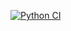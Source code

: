 [![Python CI](https://github.com/Labidahrom/actions_learn/workflows/hello-world.yml/badge.svg)](https://github.com/Labidahrom/actions_learn/actions)

